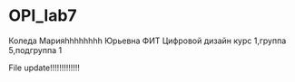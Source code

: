 # OPI_lab7
Коледа
Марияhhhhhhhh
Юрьевна
ФИТ
Цифровой дизайн
курс 1,группа 5,подгруппа 1

File update!!!!!!!!!!!!!
